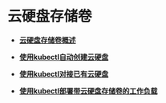 # 云硬盘存储卷<a name="cce_10_0309"></a>

-   **[云硬盘存储卷概述](云硬盘存储卷概述.md)**  

-   **[使用kubectl自动创建云硬盘](使用kubectl自动创建云硬盘.md)**  

-   **[使用kubectl对接已有云硬盘](使用kubectl对接已有云硬盘.md)**  

-   **[使用kubectl部署带云硬盘存储卷的工作负载](使用kubectl部署带云硬盘存储卷的工作负载.md)**  


